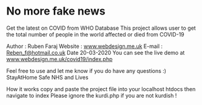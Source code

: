 # No more fake news 
 Get the latest  on COVID from WHO Database
 This project allows user to get the total number of people in the
 world affected or died from COVID-19


Author : Ruben Faraj
Website : www.webdesign.me.uk
E-mail : Reben_f@hotmail.co.uk
Date 20-03-2020
You can see the live demo at www.webdesign.me.uk/covid19/index.php


Feel free to use and let me know if you do have any questions :)
StayAtHome Safe NHS and Lives


How it works copy and paste the project
file into your localhost htdocs then navigate to index
Please ignore the kurdi.php if you are not kurdish !


